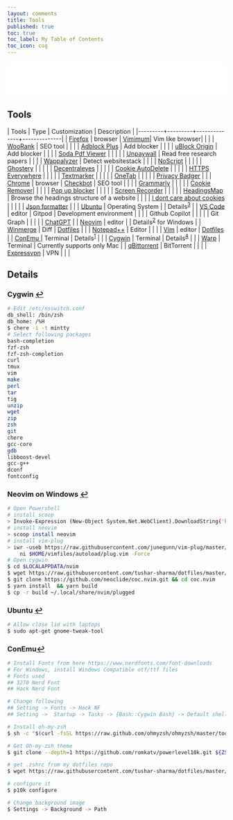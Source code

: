 ```yaml
---
layout: comments
title: Tools
published: true
toc: true
toc_label: My Table of Contents
toc_icon: cog
---
```



<!-- dummy box begins -->
<div style="padding-bottom:60px; padding-top:20px; background : white;">
</div>

<h2 class="blue entry-title"><i class="fas fa-hammer"></i> Tools</h2>


|  Tools  | Type    | Customization | Description |
|---------+---------+--------------+--------------|
| [Firefox](https://www.mozilla.org/en-US/firefox/new/) | browser | [Vimimum](https://addons.mozilla.org/en-US/firefox/addon/vimium-ff/)| Vim like browser|
|         |         | [WooRank](https://addons.mozilla.org/en-US/firefox/addon/seo-website-analysis/) | SEO tool |
|         |         | [Adblock Plus](https://addons.mozilla.org/en-CA/firefox/addon/adblock-plus/) | Add blocker |
|         |         | [uBlock Origin](https://addons.mozilla.org/en-US/firefox/addon/ublock-origin/) | Add blocker  |
|         |         | [Soda Pdf Viewer](https://addons.mozilla.org/en-US/firefox/addon/soda-pdf-viewer/) | |
|         |         | [Unpaywall](https://addons.mozilla.org/en-US/firefox/addon/unpaywall/) | Read free research papers |
|         |         | [Wappalyzer](https://addons.mozilla.org/en-US/firefox/addon/wappalyzer/)  | Detect websitestack |
|         |         | [NoScript](https://addons.mozilla.org/en-US/firefox/addon/noscript/) | |
|         |         | [Ghostery](https://addons.mozilla.org/en-US/firefox/addon/ghostery/) | |
|         |         | [Decentraleyes](https://addons.mozilla.org/en-US/firefox/addon/decentraleyes/) | |
|         |         | [Cookie AutoDelete](https://addons.mozilla.org/en-US/firefox/addon/cookie-autodelete/) | |
|         |         | [HTTPS Everywhere](https://addons.mozilla.org/en-US/firefox/addon/https-everywhere/) | |
|         |         | [Textmarker](https://addons.mozilla.org/en-US/firefox/addon/textmarkerpro/) | |
|         |         | [OneTab](https://addons.mozilla.org/en-US/firefox/addon/onetab/) | |
|         |         | [Privacy Badger](https://addons.mozilla.org/en-US/firefox/addon/privacy-badger17/) | |
| [Chrome](https://www.google.com/chrome/)  | browser  | [Checkbot](https://chrome.google.com/webstore/detail/checkbot-seo-web-speed-se/dagohlmlhagincbfilmkadjgmdnkjinl) | SEO tool |
|         |         | [Grammarly](https://chrome.google.com/webstore/detail/grammarly-for-chrome/kbfnbcaeplbcioakkpcpgfkobkghlhen?hl=en) | |
|         |         | [Cookie Remover](https://chrome.google.com/webstore/detail/cookie-remover/kcgpggonjhmeaejebeoeomdlohicfhce?hl=en)| |
|         |         | [Pop up blocker](https://chrome.google.com/webstore/detail/pop-up-blocker-for-chrome/bkkbcggnhapdmkeljlodobbkopceiche) | |
|         |         | [Screen Recorder](https://chrome.google.com/webstore/detail/screen-recorder/hniebljpgcogalllopnjokppmgbhaden) | |
|         |         | [HeadingsMap](https://chrome.google.com/webstore/detail/headingsmap/flbjommegcjonpdmenkdiocclhjacmbi) | Browse the headings structure of a website |
|         |         | [I dont care about cookies](https://chrome.google.com/webstore/detail/i-dont-care-about-cookies/fihnjjcciajhdojfnbdddfaoknhalnja) |  |
|         |         | [Json formatter](https://chrome.google.com/webstore/detail/json-formatter/bcjindcccaagfpapjjmafapmmgkkhgoa/related?hl=en)    |         |
| [Ubuntu](https://ubuntu.com/)  | Operating System  |  | Details<sup><a href='#fn:3' rel='footnote'>3</a></sup> |
| [VS Code](https://code.visualstudio.com/)  | editor  | Gitpod | Development environment |
|                                            |          | Github Copilot |  |
|                                            |          | Git Graph      |  |
|                                            |          | [ChatGPT](https://marketplace.visualstudio.com/items?itemName=gencay.vscode-chatgpt) |
| [Neovim](https://github.com/neovim/neovim)  | editor  |  | Details<sup><a href='#fn:2' rel='footnote'>2</a></sup> for Windows  |
| [Winmerge](https://winmerge.org/)  | Diff  |  [Dotfiles](https://github.com/tushar-sharma/dotfiles)   |  |
| [Notepad++](https://notepad-plus-plus.org/downloads/) | Editor | | |
| [Vim](https://www.vim.org/)     | editor  | [Dotfiles](https://github.com/tushar-sharma/dotfiles) |
| [ConEmu ](https://conemu.github.io/)  | Terminal | Details<sup><a href='#fn:1' rel='footnote'>1</a></sup> | |
| [Cygwin](https://www.cygwin.com/)     | Terminal | Details<sup><a href='#fn:4' rel='footnote'>4</a></sup> | |
| [Warp](https://www.warp.dev/)              | Terminal | Currently supports only Mac |
| [qBittorrent](https://www.qbittorrent.org/)  | BitTorrent | | |
| [Expressvpn](https://www.expressvpn.com/)  | VPN | | |


## Details

### <span id='fn:1'>Cygwin <a href='#fnref:1' rev='footnote'>&#8617;</a></span>

```bash
# Edit /etc/nsswitch.conf
db_shell: /bin/zsh
db_home: /%H
$ chere -i -t mintty
# Select following packages
bash-completion
fzf-zsh
fzf-zsh-completion
curl
tmux
vim
make
perl
tar
tig
unzip
wget
zip
zsh
git
chere
gcc-core
gdb
libboost-devel
gcc-g++
dconf
fontconfig
```


### <span id='fn:2'>Neovim on Windows <a href='#fnref:2' rev='footnote'>&#8617;</a></span>

```bash
# Open Powershell
# install scoop
> Invoke-Expression (New-Object System.Net.WebClient).DownloadString('https://get.scoop.sh')
# install neovim
> scoop install neovim
# install vim-plug
> iwr -useb https://raw.githubusercontent.com/junegunn/vim-plug/master/plug.vim |`
    ni $HOME/vimfiles/autoload/plug.vim -Force
# Open cygwin
$ cd $LOCALAPPDATA/nvim
$ wget https://raw.githubusercontent.com/tushar-sharma/dotfiles/master/nvim/init.vim
$ git clone https://github.com/neoclide/coc.nvim.git && cd coc.nvim
$ yarn install  && yarn build
$ cp -r build ~/.local/share/nvim/plugged
```

### <span id='fn:3'>Ubuntu <a href='#fnref:3' rev='footnote'>&#8617;</a></span>

```bash
# Allow close lid with laptops
$ sudo apt-get gnome-tweak-tool
```

### <span id='fn:4'>ConEmu<a href='#fnref:4' rev='footnote'>&#8617;</a></span>

```bash
# Install Fonts from here https://www.nerdfonts.com/font-downloads
# For Windows, install Windows Compatible otf/ttf files
# Fonts used
## 3270 Nerd Font
## Hack Nerd Font

# Change following
## Setting -> Fonts -> Hack NF
## Setting ->  Startup -> Tasks -> {Bash::Cygwin Bash} -> Default shell

# Install oh-my-zsh
$ sh -c "$(curl -fsSL https://raw.github.com/ohmyzsh/ohmyzsh/master/tools/install.sh)"

# Get Oh-my-zsh theme
$ git clone --depth=1 https://github.com/romkatv/powerlevel10k.git ${ZSH_CUSTOM:-$HOME/.oh-my-zsh/custom}/themes/powerlevel10k

# get .zshrc from my dotfiles repo
$ wget https://raw.githubusercontent.com/tushar-sharma/dotfiles/master/.zshrc

# configure it
$ p10k configure

# Change background image
$ Settings -> Background -> Path
```
